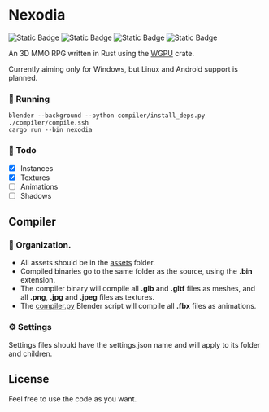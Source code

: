 # Nexodia
![Static Badge](https://img.shields.io/badge/Windows-%E2%9C%94-green?logo=windows&logoColor=white)
![Static Badge](https://img.shields.io/badge/Linux-%E2%9A%99-blue?logo=linux&logoColor=white)
![Static Badge](https://img.shields.io/badge/Mac-%E2%9C%96-red?logo=apple&logoColor=white)
![Static Badge](https://img.shields.io/badge/Android-%E2%9C%96-red?logo=android&logoColor=white)

An 3D MMO RPG written in Rust using the [WGPU](https://wgpu.rs/) crate.

Currently aiming only for Windows, but Linux and Android support is planned.

### 🚀 Running
```shell
blender --background --python compiler/install_deps.py
./compiler/compile.ssh
cargo run --bin nexodia
```

### 📑 Todo
- [x] Instances
- [x] Textures
- [ ] Animations
- [ ] Shadows

## Compiler

### 📁 Organization.
- All assets should be in the [assets](./assets/) folder.
- Compiled binaries go to the same folder as the source, using the <b>.bin</b> extension.
- The compiler binary will compile all <b>.glb</b> and <b>.gltf</b> files as meshes, and all <b>.png</b>, <b>.jpg</b> and <b>.jpeg</b> files as textures.
- The [compiler.py](./compiler/compiler.py) Blender script will compile all <b>.fbx</b> files as animations.

### ⚙ Settings
Settings files should have the settings.json name and will apply to its folder and children.

## License
Feel free to use the code as you want.